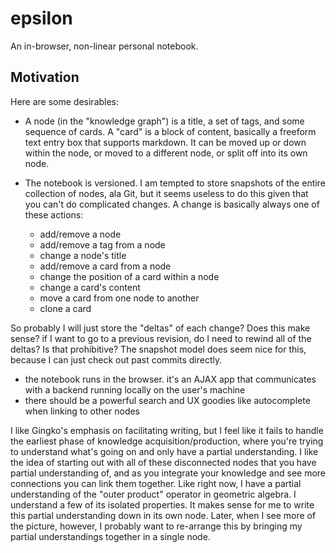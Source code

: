 # epsilon

An in-browser, non-linear personal notebook.

## Motivation
Here are some desirables:

 - A node (in the "knowledge graph") is a title, a set of tags, and some sequence of cards. A "card" is a block of content, basically a freeform text entry box that supports markdown. It can be moved up or down within the node, or moved to a different node, or split off into its own node.
 - The notebook is versioned. I am tempted to store snapshots of the entire collection of nodes, ala Git, but it seems useless to do this given that you can't do complicated changes. A change is basically always one of these actions:

     - add/remove a node
     - add/remove a tag from a node
     - change a node's title
     - add/remove a card from a node
     - change the position of a card within a node
     - change a card's content
     - move a card from one node to another
     - clone a card

  So probably I will just store the "deltas" of each change? Does this make sense? if I want to go to a previous revision, do I need to rewind all of the deltas? Is that prohibitive? The snapshot model does seem nice for this, because I can just check out past commits directly.

 - the notebook runs in the browser. it's an AJAX app that communicates with a backend running locally on the user's machine
 - there should be a powerful search and UX goodies like autocomplete when linking to other nodes

I like Gingko's emphasis on facilitating writing, but I feel like it fails to handle the earliest phase of knowledge acquisition/production, where you're trying to understand what's going on and only have a partial understanding. I like the idea of starting out with all of these disconnected nodes that you have partial understanding of, and as you integrate your knowledge and see more connections you can link them together. Like right now, I have a partial understanding of the "outer product" operator in geometric algebra. I understand a few of its isolated properties. It makes sense for me to write this partial understanding down in its own node. Later, when I see more of the picture, however, I probably want to re-arrange this by bringing my partial understandings together in a single node.
